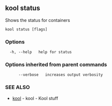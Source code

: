## kool status

Shows the status for containers

```
kool status [flags]
```

### Options

```
  -h, --help   help for status
```

### Options inherited from parent commands

```
      --verbose   increases output verbosity
```

### SEE ALSO

* [kool](kool.md)	 - kool - Kool stuff

